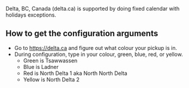 Delta, BC, Canada (delta.ca) is supported by doing fixed calendar with holidays exceptions.


## How to get the configuration arguments

- Go to <https://delta.ca> and figure out what colour your pickup is in.  
- During configuration, type in your colour, green, blue, red, or yellow.
  - Green is Tsawwassen
  - Blue is Ladner
  - Red is North Delta 1 aka North North Delta
  - Yellow is North Delta 2
